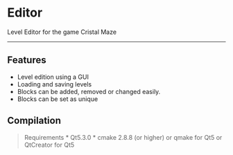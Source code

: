 Editor
======

Level Editor for the game Cristal Maze
______________________________________

## Features
* Level edition using a GUI
* Loading and saving levels
* Blocks can be added, removed or changed easily.
* Blocks can be set as unique

## Compilation
> Requirements
	* Qt5.3.0
	* cmake 2.8.8 (or higher) or qmake for Qt5 or QtCreator for Qt5
